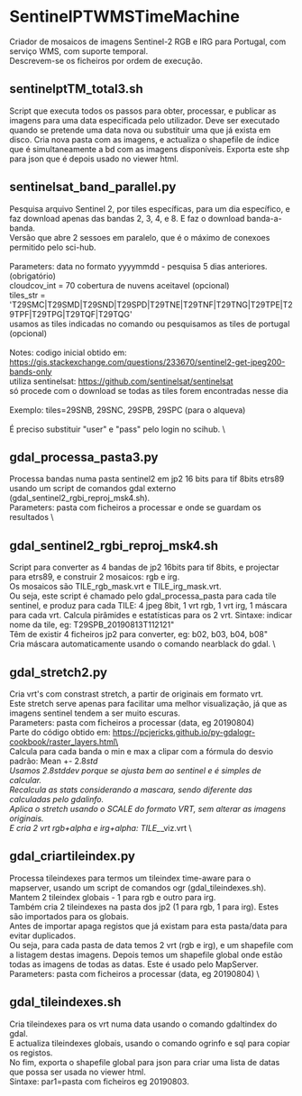 # SentinelPTWMSTimeMachine
Criador de mosaicos de imagens Sentinel-2 RGB e IRG para Portugal, com serviço WMS, com suporte temporal.\
Descrevem-se os ficheiros por ordem de execução.

## sentinelptTM_total3.sh
Script que executa todos os passos para obter, processar, e publicar as imagens para uma data especificada pelo utilizador. Deve ser executado quando se pretende uma data nova ou substituir uma que já exista em disco.
Cria nova pasta com as imagens, e actualiza o shapefile de índice que é simultaneamente a bd com as imagens disponíveis. Exporta este shp para json que é depois usado no viewer html.

## sentinelsat_band_parallel.py

Pesquisa arquivo Sentinel 2, por tiles específicas, para um dia específico, e faz download apenas das bandas 2, 3, 4, e 8. E faz o download banda-a-banda.\
Versão que abre 2 sessoes em paralelo, que é o máximo de conexoes permitido pelo sci-hub.\
\
Parameters: data no formato yyyymmdd - pesquisa 5 dias anteriores. (obrigatório)\
            cloudcov_int =  70 cobertura de nuvens aceitavel (opcional)\
            tiles_str = 'T29SMC|T29SMD|T29SND|T29SPD|T29TNE|T29TNF|T29TNG|T29TPE|T29TPF|T29TPG|T29TQF|T29TQG'\
                         usamos as tiles indicadas no comando ou pesquisamos as tiles de portugal (opcional)\
\
Notes: codigo inicial obtido em: https://gis.stackexchange.com/questions/233670/sentinel2-get-jpeg200-bands-only \
        utiliza sentinelsat: https://github.com/sentinelsat/sentinelsat \
        só procede com o download se todas as tiles forem encontradas nesse dia\
\
Exemplo: tiles=29SNB, 29SNC, 29SPB, 29SPC (para o alqueva)\
\
É preciso substituir "user" e "pass" pelo login no scihub.
\
## gdal_processa_pasta3.py
Processa bandas numa pasta sentinel2 em jp2 16 bits para tif 8bits etrs89 usando um script de comandos gdal externo (gdal_sentinel2_rgbi_reproj_msk4.sh).\
Parameters: pasta com ficheiros a processar e onde se guardam os resultados
\
## gdal_sentinel2_rgbi_reproj_msk4.sh
Script para converter as 4 bandas de jp2 16bits para tif 8bits, e projectar para etrs89, e construir 2 mosaicos: rgb e irg.\
Os mosaicos são TILE_rgb_mask.vrt e TILE_irg_mask.vrt.\
Ou seja, este script é chamado pelo gdal_processa_pasta para cada tile sentinel, e produz para cada TILE: 4 jpeg 8bit, 1 vrt rgb, 1 vrt irg, 1 máscara para cada vrt. Calcula pirâmides e estatísticas para os 2 vrt.
Sintaxe: indicar nome da tile, eg: T29SPB_20190813T112121"\
Têm de existir 4 ficheiros jp2 para converter, eg: b02, b03, b04, b08"\
Cria máscara automaticamente usando o comando nearblack do gdal.
\
## gdal_stretch2.py
Cria vrt's com constrast stretch, a partir de originais em formato vrt.\
Este stretch serve apenas para facilitar uma melhor visualização, já que as imagens sentinel tendem a ser muito escuras.\
Parameters: pasta com ficheiros a processar (data, eg 20190804)\
Parte do código obtido em: https://pcjericks.github.io/py-gdalogr-cookbook/raster_layers.html\
\
Calcula para cada banda o min e max a clipar com a fórmula do desvio padrão: Mean +- 2.8*std\
Usamos 2.8stddev porque se ajusta bem ao sentinel e é simples de calcular.\
Recalcula as stats considerando a mascara, sendo diferente das calculadas pelo gdalinfo.\
Aplica o stretch usando o SCALE do formato VRT, sem alterar as imagens originais.\
E cria 2 vrt rgb+alpha e irg+alpha: TILE_*_viz.vrt
\
## gdal_criartileindex.py
Processa tileindexes para termos um tileindex time-aware para o mapserver, usando um script de comandos ogr (gdal_tileindexes.sh).\
Mantem 2 tileindex globais - 1 para rgb e outro para irg.\
Também cria 2 tileindexes na pasta dos jp2 (1 para rgb, 1 para irg). Estes são importados para os globais.\
Antes de importar apaga registos que já existam para esta pasta/data para evitar duplicados.\
Ou seja, para cada pasta de data temos 2 vrt (rgb e irg), e um shapefile com a listagem destas imagens.
Depois temos um shapefile global onde estão todas as imagens de todas as datas. Este é usado pelo MapServer.\
Parameters: pasta com ficheiros a processar (data, eg 20190804)
\
## gdal_tileindexes.sh
Cria tileindexes para os vrt numa data usando o comando gdaltindex do gdal.\
E actualiza tileindexes globais, usando o comando ogrinfo e sql para copiar os registos.\
No fim, exporta o shapefile global para json para criar uma lista de datas que possa ser usada no viewer html.\
Sintaxe: par1=pasta com ficheiros eg 20190803.
